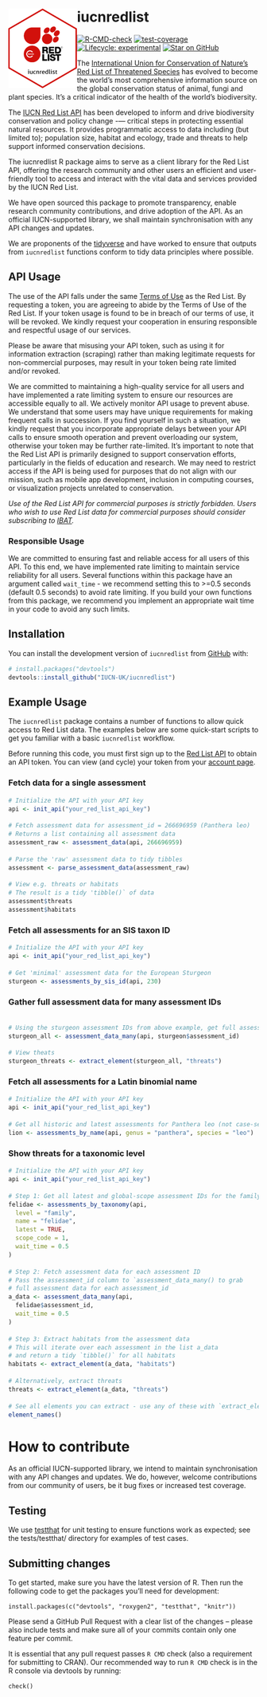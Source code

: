 
<!-- README.md is generated from README.Rmd. Please edit that file -->

# iucnredlist <a href="https://iucn-uk.github.io/iucnredlist/"><img src="man/figures/logo.png" align="left" height="160" alt="iucnredlist website" /></a>

[![R-CMD-check](https://github.com/IUCN-UK/iucnredlist/actions/workflows/R-CMD-check.yaml/badge.svg?branch=main)](https://github.com/IUCN-UK/iucnredlist/actions/workflows/R-CMD-check.yaml)
[![test-coverage](https://github.com/IUCN-UK/iucnredlist/actions/workflows/test-coverage.yaml/badge.svg?branch=main)](https://github.com/IUCN-UK/iucnredlist/actions/workflows/test-coverage.yaml)
[![Lifecycle:
experimental](https://img.shields.io/badge/lifecycle-experimental-orange.svg)](https://lifecycle.r-lib.org/articles/stages.html#experimental)
[![Star on
GitHub](https://github.com/IUCN-UK/iucnredlist/)](https://img.shields.io/github/stars/IUCN-UK/iucnredlist)

The [International Union for Conservation of
Nature’s](https://www.iucn.org) [Red List of Threatened
Species](https://www.iucnredlist.org) has evolved to become the world’s
most comprehensive information source on the global conservation status
of animal, fungi and plant species. It’s a critical indicator of the
health of the world’s biodiversity.

The [IUCN Red List API](https://api.iucnredlist.org) has been developed
to inform and drive biodiversity conservation and policy change -—
critical steps in protecting essential natural resources. It provides
programmatic access to data including (but limited to); population size,
habitat and ecology, trade and threats to help support informed
conservation decisions.

The iucnredlist R package aims to serve as a client library for the Red
List API, offering the research community and other users an efficient
and user-friendly tool to access and interact with the vital data and
services provided by the IUCN Red List.

We have open sourced this package to promote transparency, enable
research community contributions, and drive adoption of the API. As an
official IUCN-supported library, we shall maintain synchronisation with
any API changes and updates.

We are proponents of the [tidyverse](https://www.tidyverse.org) and have
worked to ensure that outputs from `iucnredlist` functions conform to
tidy data principles where possible.

## API Usage

The use of the API falls under the same [Terms of
Use](https://www.iucnredlist.org/terms/terms-of-use) as the Red List. By
requesting a token, you are agreeing to abide by the Terms of Use of the
Red List. If your token usage is found to be in breach of our terms of
use, it will be revoked. We kindly request your cooperation in ensuring
responsible and respectful usage of our services.

Please be aware that misusing your API token, such as using it for
information extraction (scraping) rather than making legitimate requests
for non-commercial purposes, may result in your token being rate limited
and/or revoked.

We are committed to maintaining a high-quality service for all users and
have implemented a rate limiting system to ensure our resources are
accessible equally to all. We actively monitor API usage to prevent
abuse. We understand that some users may have unique requirements for
making frequent calls in succession. If you find yourself in such a
situation, we kindly request that you incorporate appropriate delays
between your API calls to ensure smooth operation and prevent
overloading our system, otherwise your token may be further
rate-limited. It’s important to note that the Red List API is primarily
designed to support conservation efforts, particularly in the fields of
education and research. We may need to restrict access if the API is
being used for purposes that do not align with our mission, such as
mobile app development, inclusion in computing courses, or visualization
projects unrelated to conservation.

*Use of the Red List API for commercial purposes is strictly forbidden.
Users who wish to use Red List data for commercial purposes should
consider subscribing to [IBAT](www.ibat-alliance.org).*

### Responsible Usage

We are committed to ensuring fast and reliable access for all users of
this API. To this end, we have implemented rate limiting to maintain
service reliability for all users. Several functions within this package
have an argument called `wait_time` - we recommend setting this to
\>=0.5 seconds (default 0.5 seconds) to avoid rate limiting. If you
build your own functions from this package, we recommend you implement
an appropriate wait time in your code to avoid any such limits.

## Installation

You can install the development version of `iucnredlist` from
[GitHub](https://github.com/) with:

``` r
# install.packages("devtools")
devtools::install_github("IUCN-UK/iucnredlist")
```

## Example Usage

The `iucnredlist` package contains a number of functions to allow quick
access to Red List data. The examples below are some quick-start scripts
to get you familiar with a basic `iucnredlist` workflow.

Before running this code, you must first sign up to the [Red List
API](https://api.iucnredlist.org) to obtain an API token. You can view
(and cycle) your token from your [account
page](https://api.iucnredlist.org/users/edit).

### Fetch data for a single assessment

``` r
# Initialize the API with your API key
api <- init_api("your_red_list_api_key")

# Fetch assessment data for assessment_id = 266696959 (Panthera leo)
# Returns a list containing all assessment data
assessment_raw <- assessment_data(api, 266696959)

# Parse the 'raw' assessment data to tidy tibbles
assessment <- parse_assessment_data(assessment_raw)

# View e.g. threats or habitats
# The result is a tidy 'tibble()` of data
assessment$threats
assessment$habitats
```

### Fetch all assessments for an SIS taxon ID

``` r
# Initialize the API with your API key
api <- init_api("your_red_list_api_key")

# Get 'minimal' assessment data for the European Sturgeon
sturgeon <- assessments_by_sis_id(api, 230)
```

### Gather full assessment data for many assessment IDs

``` r

# Using the sturgeon assessment IDs from above example, get full assessment data
sturgeon_all <- assessment_data_many(api, sturgeon$assessment_id)

# View theats
sturgeon_threats <- extract_element(sturgeon_all, "threats")
```

### Fetch all assessments for a Latin binomial name

``` r
# Initialize the API with your API key
api <- init_api("your_red_list_api_key")

# Get all historic and latest assessments for Panthera leo (not case-sensitive)
lion <- assessments_by_name(api, genus = "panthera", species = "leo")
```

### Show threats for a taxonomic level

``` r
# Initialize the API with your API key
api <- init_api("your_red_list_api_key")

# Step 1: Get all latest and global-scope assessment IDs for the family Felidae
felidae <- assessments_by_taxonomy(api,
  level = "family",
  name = "felidae",
  latest = TRUE,
  scope_code = 1,
  wait_time = 0.5
)

# Step 2: Fetch assessment data for each assessment ID
# Pass the assessment_id column to `assessment_data_many() to grab
# full assessment data for each assessment_id
a_data <- assessment_data_many(api,
  felidae$assessment_id,
  wait_time = 0.5
)

# Step 3: Extract habitats from the assessment data
# This will iterate over each assessment in the list a_data
# and return a tidy `tibble()` for all habitats
habitats <- extract_element(a_data, "habitats")

# Alternatively, extract threats
threats <- extract_element(a_data, "threats")

# See all elements you can extract - use any of these with `extract_element()`
element_names()
```

# How to contribute

As an official IUCN-supported library, we intend to maintain
synchronisation with any API changes and updates. We do, however,
welcome contributions from our community of users, be it bug fixes or
increased test coverage.

## Testing

We use [testthat](https://testthat.r-lib.org/) for unit testing to
ensure functions work as expected; see the tests/testthat/ directory for
examples of test cases.

## Submitting changes

To get started, make sure you have the latest version of R. Then run the
following code to get the packages you’ll need for development:

    install.packages(c("devtools", "roxygen2", "testthat", "knitr"))

Please send a GitHub Pull Request with a clear list of the changes –
please also include tests and make sure all of your commits contain only
one feature per commit.

It is essential that any pull request passes `R CMD` check (also a
requirement for submitting to CRAN). Our recommended way to run `R CMD`
check is in the R console via devtools by running:

    check()
